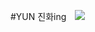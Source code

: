 #YUN 진화ing
<a href="https://instagram.com/potato_yunn">
   <img src="http://img.shields.io/badge/-Instagram-black? 
             style=flat&logo=Instagram&link=https://instagram.com/potato_yunn/"
        style="height : auto; margin-left : 10px; margin-right : 10px;"/>
  </a>
